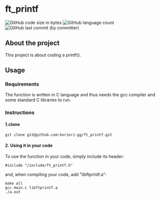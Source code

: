 # ft_printf
![GitHub code size in bytes](https://img.shields.io/github/languages/code-size/koriori-gg/ft_printf)
![GitHub language count](https://img.shields.io/github/languages/count/koriori-gg/ft_printf?color=yellow)
![GitHub last commit (by committer)](https://img.shields.io/github/last-commit/koriori-gg/ft_printf)

## About the project
This project is about coding a printf().
## Usage
### Requirements
The function is written in C language and thus needs the gcc compiler and some standard C libraries to run.

### Instructions
#### 1.clone
```
git clone git@github.com:koriori-gg/ft_printf.git
```
#### 2. Using it in your code
To use the function in your code, simply include its header:
```
#include "/include/ft_printf.h"
```
and, when compiling your code, add "libftprintf.a":
```
make all
gcc main.c libftprintf.a
./a.out
```
